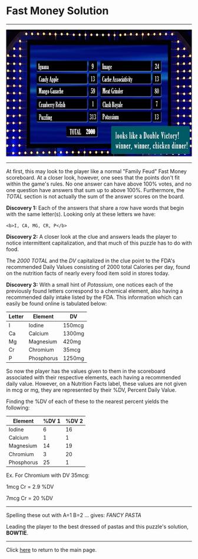 # Fast Money Solution

-----

<img src="/images/FastMoney.jpg" alt="Fast Money" style="width:640px;height:343px;">

-----

At first, this may look to the player like a normal "Family Feud" Fast Money scoreboard. At a closer look, however, one sees that the points don't fit within the game's rules. No one answer can have above 100% votes, and no one question have answers that sum up to above 100%. Furthermore, the *TOTAL* section is not actually the sum of the answer scores on the board.



**Discovery 1:** Each of the answers that share a row have words that begin with the same letter(s). Looking only at these letters we have:

<p align=center>

    <b>I, CA, MG, CR, P</b>

</p>



**Discovery 2:** A closer look at the clue and answers leads the player to notice intermittent capitalization, and that much of this puzzle has to do with food.

The *2000 TOTAL* and the *DV* capitalized in the clue point to the FDA's recommended Daily Values consisting of 2000 total Calories per day, found on the nutrition facts of nearly every food item sold in stores today.



**Discovery 3:** With a small hint of *Potassium*, one notices each of the previously found letters correspond to a chemical element, also having a recommended daily intake listed by the FDA. This information which can easily be found online is tabulated below:

| Letter | Element    | DV     |
|--------|------------|--------|
| I      | Iodine     | 150mcg |
| Ca     | Calcium    | 1300mg |
| Mg     | Magnesium  | 420mg  |
| Cr     | Chromium   | 35mcg  |
| P      | Phosphorus | 1250mg |

So now the player has the values given to them in the scoreboard associated with their respective elements, each having a recommended daily value.
However, on a Nutrition Facts label, these values are not given in mcg or mg, they are represented by their %DV, Percent Daily Value.

Finding the %DV of each of these to the nearest percent yields the following:

| Element    | %DV 1 | %DV 2 |
|------------|-------|-------|
| Iodine     | 6     | 16    |
| Calcium    | 1     | 1     |
| Magnesium  | 14    | 19    |
| Chromium   | 3     | 20    |
| Phosphorus | 25    | 1     |

Ex. For Chromium with DV 35mcg:

1mcg Cr = 2.9 %DV

7mcg Cr =  20 %DV

-----

Spelling these out with A=1 B=2 ... gives: *FANCY PASTA*

Leading the player to the best dressed of pastas and this puzzle's solution, **BOWTIE**.

-----

Click [here](../../#puzzles) to return to the main page.

